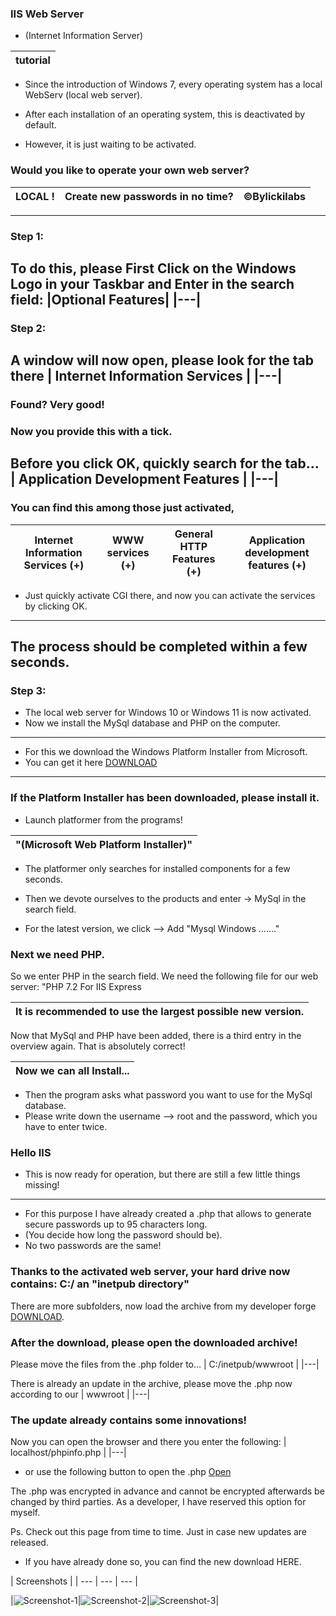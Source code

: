 ### IIS Web Server
- (Internet Information Server)

|tutorial|
|---|

- Since the introduction of Windows 7, every operating system has a local WebServ (local web server).

- After each installation of an operating system, this is deactivated by default.
- However, it is just waiting to be activated.
### Would you like to operate your own web server?
| LOCAL !| Create new passwords in no time? | ©Bylickilabs |
|---|---|---|
---

### Step 1:
To do this, please First Click on the Windows Logo in your Taskbar and Enter in the search field:
|Optional Features|
|---|
---

### Step 2:
A window will now open, please look for the tab there
| Internet Information Services |
|---|
---

### Found? Very good!

### Now you provide this with a tick.
Before you click OK, quickly search for the tab...
| Application Development Features |
|---|
---

### You can find this among those just activated,
| Internet Information Services (+) | WWW services (+)| General HTTP Features (+)| Application development features (+)|
|---|---|---|---|
- Just quickly activate CGI there, and now you can activate the services by clicking OK.
---

The process should be completed within a few seconds.
---

### Step 3:
- The local web server for Windows 10 or Windows 11 is now activated.
- Now we install the MySql database and PHP on the computer.
---

- For this we download the Windows Platform Installer from Microsoft.
- You can get it here [DOWNLOAD](https://go.microsoft.com/fwlink/?LinkId=287166)
---

### If the Platform Installer has been downloaded, please install it.

- Launch platformer from the programs!

|"(Microsoft Web Platform Installer)"|
|---|

- The platformer only searches for installed components for a few seconds.

- Then we devote ourselves to the products and enter -> MySql in the search field.
- For the latest version, we click –> Add "Mysql Windows ......."

### Next we need PHP.
So we enter PHP in the search field. We need the following file for our web server: "PHP 7.2 For IIS Express

|It is recommended to use the largest possible new version.|
|---|
Now that MySql and PHP have been added, there is a third entry in the overview again.
That is absolutely correct!

|Now we can all Install...|
|---|

- Then the program asks what password you want to use for the MySql database.
- Please write down the username –> root and the password, which you have to enter twice.

### Hello IIS
- This is now ready for operation, but there are still a few little things missing!
---
- For this purpose I have already created a .php that allows to generate secure passwords up to 95 characters long.
- (You decide how long the password should be).
- No two passwords are the same!

### Thanks to the activated web server, your hard drive now contains: C:/ an "inetpub directory"

There are more subfolders, now load the archive from my developer forge
[DOWNLOAD](https://github.com/bylickilabs/InternetInformationServer/archive/refs/heads/main.zip).

### After the download, please open the downloaded archive!

Please move the files from the .php folder to...
| C:/inetpub/wwwroot |
|---|

There is already an update in the archive, please move the .php now
according to our
| wwwroot |
|---|

### The update already contains some innovations!

Now you can open the browser and there you enter the following:
| localhost/phpinfo.php |
|---|

- or use the following button to open the .php
[Open](http://localhost/phpinfo.php)

The .php was encrypted in advance and cannot be encrypted afterwards
be changed by third parties.
As a developer, I have reserved this option for myself.

Ps. Check out this page from time to time. Just in case new updates are released.
- If you have already done so, you can find the new download HERE.

| Screenshots |
| --- | --- | --- |

|![Screenshot-1](https://user-images.githubusercontent.com/109308073/205845846-fe9525d0-5f75-477b-b551-7366ca063b31.jpg)|![Screenshot-2](https://user-images.githubusercontent.com/109308073/205845875-e96f3057-c02e-4cb6-b48a-a8c4b6388838.jpg)|![Screenshot-3](https://user-images.githubusercontent.com/109308073/205845903-1f2f71d1-da81-47b8-a85d-f225eaa2abc5.jpg)|


